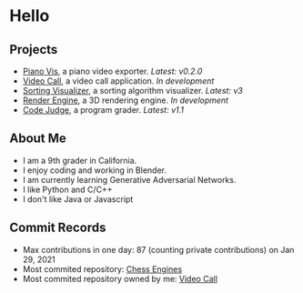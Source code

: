 [1]: https://github.com/HuangPatrick16777216/piano_vis
[2]: https://github.com/HuangPatrick16777216/video_call
[3]: https://github.com/HuangPatrick16777216/sorting_visualizer
[4]: https://github.com/HuangPatrick16777216/render_engine
[5]: https://github.com/HuangPatrick16777216/code_judge
[6]: https://github.com/Spatial-Innovations/ChessEngine
[7]: https://github.com/HuangPatrick16777216/video_call

# Hello

## Projects
* [Piano Vis][1], a piano video exporter. _Latest: v0.2.0_
* [Video Call][2], a video call application. _In development_
* [Sorting Visualizer][3], a sorting algorithm visualizer. _Latest: v3_
* [Render Engine][4], a 3D rendering engine. _In development_
* [Code Judge][5], a program grader. _Latest: v1.1_

## About Me
* I am a 9th grader in California.
* I enjoy coding and working in Blender.
* I am currently learning Generative Adversarial Networks.
* I like Python and C/C++
* I don't like Java or Javascript

## Commit Records
* Max contributions in one day: 87 (counting private contributions) on Jan 29, 2021
* Most commited repository: [Chess Engines][6]
* Most commited repository owned by me: [Video Call][7]
